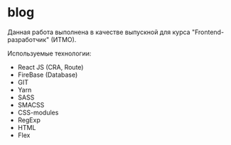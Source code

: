 # blog

Данная работа выполнена в качестве выпускной для курса "Frontend-разработчик" (ИТМО).

Используемые технологии:

- React JS (CRA, Route)
- FireBase (Database)
- GIT
- Yarn
- SASS
- SMACSS
- CSS-modules
- RegExp
- HTML
- Flex
